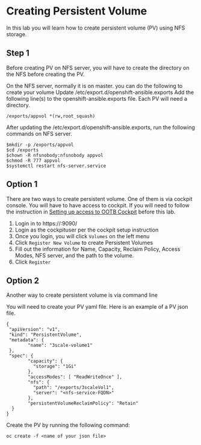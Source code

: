 # Creating Persistent Volume

In this lab you will learn how to create persistent volume (PV) using NFS storage.

## Step 1
Before creating PV on NFS server, you will have to create the directory on the NFS before creating the PV.

On the NFS server, normally it is on master.
you can do the following to create your volume
Update /etc/export.d/openshift-ansible.exports
Add the following line(s) to the openshift-ansible.exports file.
Each PV will need a directory.


```
/exports/appvol *(rw,root_squash)
```
After updating the  /etc/export.d/openshift-ansible.exports, run the following commands on NFS server.

```
$mkdir -p /exports/appvol
$cd /exports
$chown -R nfsnobody:nfsnobody appvol
$chmod -R 777 appvol
$systemctl restart nfs-server.service
```

## Option 1

There are two ways to create persistent volume. One of them is via cockpit console.
You will have to have access to cockpit. If you will need to follow the instruction in [Setting up access to OOTB Cockpit](using_ootb_cockpit.md) before this lab.

1. Login in to https://<master-public-url>:9090/
2. Login as the cockpituser per the cockpit setup instruction
3. Once you login, you will click `Volumes` on the left menu
4. Click `Register New Volume` to create Persistent Volumes
5. Fill out the information for Name, Capacity, Reclaim Policy, Access Modes, NFS server, and the path to the volume. 
6. Click `Register`


## Option 2

Another way to create persistent volume is via command line

You will need to create your PV yaml file. Here is an example of a PV json file.

````
{
 "apiVersion": "v1",
 "kind": "PersistentVolume",
 "metadata": {
        "name": "3scale-volume1"
 },
 "spec": {
        "capacity": {
          "storage": "1Gi"
        },
        "accessModes": [ "ReadWriteOnce" ],
        "nfs": {
          "path": "/exports/3scaleVol1",
          "server": "<nfs-service-FQDN>"
        },
        "persistentVolumeReclaimPolicy": "Retain"
  }
}

````

Create the PV by running the following command:

```
oc create -f <name of your json file>
```
